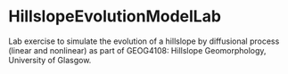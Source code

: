# HillslopeEvolutionModelLab
Lab exercise to simulate the evolution of a hillslope by diffusional process (linear and nonlinear) as part of GEOG4108: Hillslope Geomorphology, University of Glasgow.
